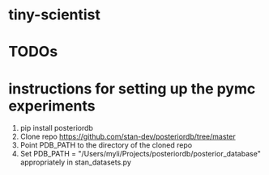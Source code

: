 # tiny-scientist

# TODOs

# instructions for setting up the pymc experiments
 1. pip install posteriordb
 2. Clone repo https://github.com/stan-dev/posteriordb/tree/master 
 3. Point PDB_PATH to the directory of the cloned repo
 4. Set PDB_PATH = "/Users/myli/Projects/posteriordb/posterior_database" appropriately in stan_datasets.py